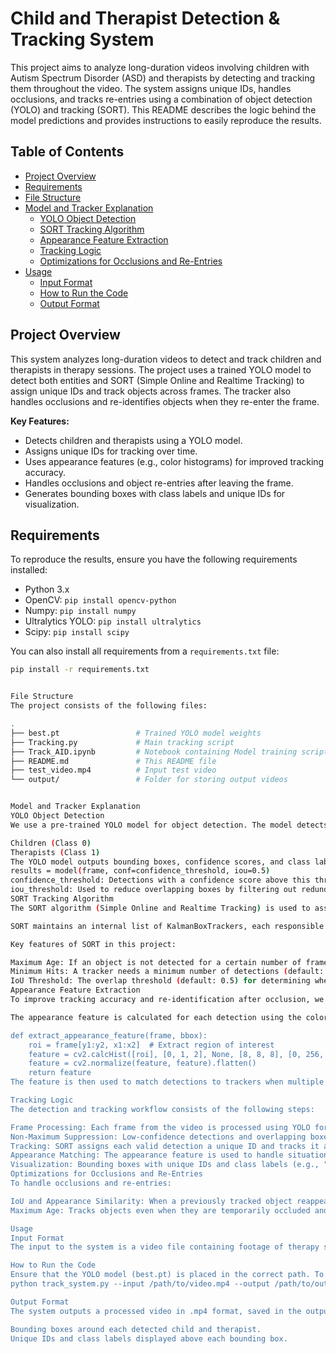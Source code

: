 # Child and Therapist Detection & Tracking System

This project aims to analyze long-duration videos involving children with Autism Spectrum Disorder (ASD) and therapists by detecting and tracking them throughout the video. The system assigns unique IDs, handles occlusions, and tracks re-entries using a combination of object detection (YOLO) and tracking (SORT). This README describes the logic behind the model predictions and provides instructions to easily reproduce the results.

## Table of Contents
- [Project Overview](#project-overview)
- [Requirements](#requirements)
- [File Structure](#file-structure)
- [Model and Tracker Explanation](#model-and-tracker-explanation)
  - [YOLO Object Detection](#yolo-object-detection)
  - [SORT Tracking Algorithm](#sort-tracking-algorithm)
  - [Appearance Feature Extraction](#appearance-feature-extraction)
  - [Tracking Logic](#tracking-logic)
  - [Optimizations for Occlusions and Re-Entries](#optimizations-for-occlusions-and-re-entries)
- [Usage](#usage)
  - [Input Format](#input-format)
  - [How to Run the Code](#how-to-run-the-code)
  - [Output Format](#output-format)

## Project Overview
This system analyzes long-duration videos to detect and track children and therapists in therapy sessions. The project uses a trained YOLO model to detect both entities and SORT (Simple Online and Realtime Tracking) to assign unique IDs and track objects across frames. The tracker also handles occlusions and re-identifies objects when they re-enter the frame.

**Key Features:**
- Detects children and therapists using a YOLO model.
- Assigns unique IDs for tracking over time.
- Uses appearance features (e.g., color histograms) for improved tracking accuracy.
- Handles occlusions and object re-entries after leaving the frame.
- Generates bounding boxes with class labels and unique IDs for visualization.

## Requirements
To reproduce the results, ensure you have the following requirements installed:

- Python 3.x
- OpenCV: `pip install opencv-python`
- Numpy: `pip install numpy`
- Ultralytics YOLO: `pip install ultralytics`
- Scipy: `pip install scipy`

You can also install all requirements from a `requirements.txt` file:

```bash
pip install -r requirements.txt


File Structure
The project consists of the following files:

.
├── best.pt                 # Trained YOLO model weights
├── Tracking.py             # Main tracking script
├── Track_AID.ipynb         # Notebook containing Model training script
├── README.md               # This README file
├── test_video.mp4          # Input test video
└── output/                 # Folder for storing output videos


Model and Tracker Explanation
YOLO Object Detection
We use a pre-trained YOLO model for object detection. The model detects two key classes:

Children (Class 0)
Therapists (Class 1)
The YOLO model outputs bounding boxes, confidence scores, and class labels for each detected object in the frame.
results = model(frame, conf=confidence_threshold, iou=0.5)
confidence_threshold: Detections with a confidence score above this threshold (default: 0.7) are considered valid.
iou_threshold: Used to reduce overlapping boxes by filtering out redundant predictions.
SORT Tracking Algorithm
The SORT algorithm (Simple Online and Realtime Tracking) is used to assign unique IDs and track the movement of objects (children and therapists) across frames.

SORT maintains an internal list of KalmanBoxTrackers, each responsible for predicting the position of a tracked object. When a new detection is made, the algorithm matches it to an existing tracker using Intersection over Union (IoU) and updates the tracker. If no matching tracker is found, a new one is created.

Key features of SORT in this project:

Maximum Age: If an object is not detected for a certain number of frames (default: 30), the tracker is deleted.
Minimum Hits: A tracker needs a minimum number of detections (default: 3) before being considered valid.
IoU Threshold: The overlap threshold (default: 0.5) for determining whether a detection corresponds to an existing tracker.
Appearance Feature Extraction
To improve tracking accuracy and re-identification after occlusion, we extract appearance features using color histograms. This provides additional information to distinguish between multiple children or therapists that may be closely positioned.

The appearance feature is calculated for each detection using the color histogram of the detected object's region of interest (ROI):

def extract_appearance_feature(frame, bbox):
    roi = frame[y1:y2, x1:x2]  # Extract region of interest
    feature = cv2.calcHist([roi], [0, 1, 2], None, [8, 8, 8], [0, 256, 0, 256, 0, 256])
    feature = cv2.normalize(feature, feature).flatten()
    return feature
The feature is then used to match detections to trackers when multiple objects are detected close together.

Tracking Logic
The detection and tracking workflow consists of the following steps:

Frame Processing: Each frame from the video is processed using YOLO for detection.
Non-Maximum Suppression: Low-confidence detections and overlapping boxes are suppressed.
Tracking: SORT assigns each valid detection a unique ID and tracks it across frames.
Appearance Matching: The appearance feature is used to handle situations where objects may occlude each other or leave and re-enter the frame.
Visualization: Bounding boxes with unique IDs and class labels (e.g., "therapist 1") are drawn on the frame.
Optimizations for Occlusions and Re-Entries
To handle occlusions and re-entries:

IoU and Appearance Similarity: When a previously tracked object reappears, its appearance is compared to that of the newly detected object, using a combination of IoU and feature similarity. This helps correctly reassign the ID to the re-entered object.
Maximum Age: Tracks objects even when they are temporarily occluded and re-identifies them upon re-entry if their appearance matches.

Usage
Input Format
The input to the system is a video file containing footage of therapy sessions. The video format can be .mp4, .avi, or any format supported by OpenCV.

How to Run the Code
Ensure that the YOLO model (best.pt) is placed in the correct path. To process a video and generate tracking outputs:
python track_system.py --input /path/to/video.mp4 --output /path/to/output/

Output Format
The system outputs a processed video in .mp4 format, saved in the output/ folder. The video contains:

Bounding boxes around each detected child and therapist.
Unique IDs and class labels displayed above each bounding box.
